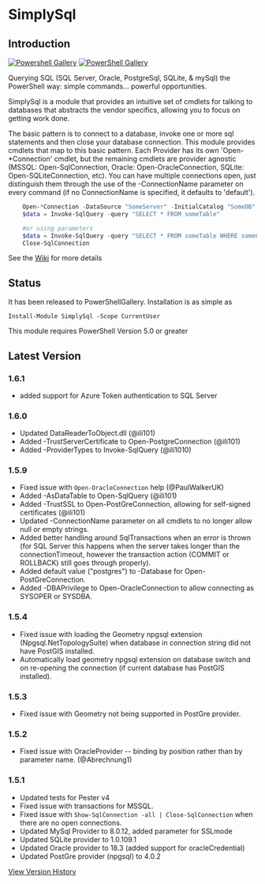 # SimplySql

## Introduction

[![Powershell Gallery](https://img.shields.io/powershellgallery/v/SimplySql.svg)](https://www.powershellgallery.com/packages/SimplySql/)
[![PowerShell Gallery](https://img.shields.io/powershellgallery/dt/SimplySql.svg)](https://www.powershellgallery.com/packages/SimplySql/)

Querying SQL (SQL Server, Oracle, PostgreSql, SQLite, & mySql) the PowerShell way: simple commands... powerful opportunities.

SimplySql is a module that provides an intuitive set of cmdlets for talking to databases that abstracts the vendor specifics, allowing you to focus on getting work done.

The basic pattern is to connect to a database, invoke one or more sql statements and then close your database connection. This module provides cmdlets that map to this basic pattern.  Each Provider has its own 'Open-*Connection' cmdlet, but the remaining cmdlets are provider agnostic (MSSQL: Open-SqlConnection, Oracle: Open-OracleConnection, SQLite: Open-SQLiteConnection, etc).  You can have multiple connections open, just distinguish them through the use of the -ConnectionName parameter on every command (if no ConnectionName is specified, it defaults to 'default').

```Powershell
    Open-*Connection -DataSource "SomeServer" -InitialCatalog "SomeDB"
    $data = Invoke-SqlQuery -query "SELECT * FROM someTable"

    #or using parameters
    $data = Invoke-SqlQuery -query "SELECT * FROM someTable WHERE someCol = @var" -Parameters @{var = 'a value'}
    Close-SqlConnection
```

See the [Wiki](https://github.com/mithrandyr/SimplySql/wiki) for more details

## Status

It has been released to PowerShellGallery.  Installation is as simple as

    Install-Module SimplySql -Scope CurrentUser

This module requires PowerShell Version 5.0 or greater

## Latest Version

### 1.6.1

* added support for Azure Token authentication to SQL Server

### 1.6.0

* Updated DataReaderToObject.dll (@ili101)
* Added -TrustServerCertificate to Open-PostgreConnection (@ili101)
* Added -ProviderTypes to Invoke-SqlQuery (@ili1010)

### 1.5.9

* Fixed issue with `Open-OracleConnection` help (@PaulWalkerUK)
* Added -AsDataTable to Open-SqlQuery (@ili101)
* Added -TrustSSL to Open-PostGreConnection, allowing for self-signed certificates (@ili101)
* Updated -ConnectionName parameter on all cmdlets to no longer allow null or empty strings.
* Added better handling around SqlTransactions when an error is thrown (for SQL Server this happens when the server takes longer than the connectionTimeout, however the transaction action (COMMIT or ROLLBACK) still goes through properly).
* Added default value ("postgres") to -Database for Open-PostGreConnection.
* Added -DBAPrivilege to Open-OracleConnection to allow connecting as SYSOPER or SYSDBA.

### 1.5.4

* Fixed issue with loading the Geometry npgsql extension (Npgsql.NetTopologySuite) when database in connection string did not have PostGIS installed.
* Automatically load geometry npgsql extension on database switch and on re-opening the connection (if current database has PostGIS installed).

### 1.5.3

* Fixed issue with Geometry not being supported in PostGre provider.

### 1.5.2

* Fixed issue with OracleProvider -- binding by position rather than by parameter name. (@Abrechnung1)

### 1.5.1

* Updated tests for Pester v4
* Fixed issue with transactions for MSSQL.
* Fixed issue with ```Show-SqlConnection -all | Close-SqlConnection``` when there are no open connections.
* Updated MySql Provider to 8.0.12, added parameter for SSLmode
* Updated SQLite provider to 1.0.109.1
* Updated Oracle provider to 18.3 (added support for oracleCredential)
* Updated PostGre provider (npgsql) to 4.0.2

[View Version History](VersionHistory.md)